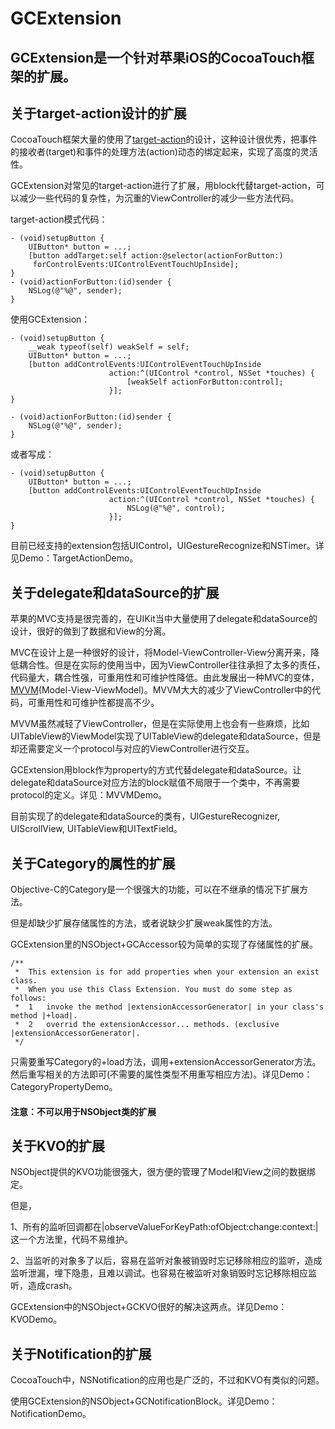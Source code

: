 GCExtension
============




GCExtension是一个针对苹果iOS的CocoaTouch框架的扩展。
----------------




##	关于target-action设计的扩展
CocoaTouch框架大量的使用了[target-action](https://developer.apple.com/library/ios/documentation/general/conceptual/Devpedia-CocoaApp/TargetAction.html)的设计，这种设计很优秀，把事件的接收者(target)和事件的处理方法(action)动态的绑定起来，实现了高度的灵活性。

GCExtension对常见的target-action进行了扩展，用block代替target-action，可以减少一些代码的复杂性，为沉重的ViewController的减少一些方法代码。

target-action模式代码：

	- (void)setupButton {
	    UIButton* button = ...;
	    [button addTarget:self action:@selector(actionForButton:)
		 forControlEvents:UIControlEventTouchUpInside];
	}
	- (void)actionForButton:(id)sender {
	    NSLog(@"%@", sender);
	}

使用GCExtension：

	- (void)setupButton {
	    __weak typeof(self) weakSelf = self;
	    UIButton* button = ...;
	    [button addControlEvents:UIControlEventTouchUpInside
	                      action:^(UIControl *control, NSSet *touches) {
	                          [weakSelf actionForButton:control];
	                      }];
	}

	- (void)actionForButton:(id)sender {
	    NSLog(@"%@", sender);
	}
	
或者写成：

	- (void)setupButton {
	    UIButton* button = ...;
	    [button addControlEvents:UIControlEventTouchUpInside
	                      action:^(UIControl *control, NSSet *touches) {
	                          NSLog(@"%@", control);
	                      }];
	}
	
目前已经支持的extension包括UIControl，UIGestureRecognize和NSTimer。详见Demo：TargetActionDemo。

##	关于delegate和dataSource的扩展

苹果的MVC支持是很完善的，在UIKit当中大量使用了delegate和dataSource的设计，很好的做到了数据和View的分离。

MVC在设计上是一种很好的设计，将Model-ViewController-View分离开来，降低耦合性。但是在实际的使用当中，因为ViewController往往承担了太多的责任，代码量大，耦合性强，可重用性和可维护性降低。由此发展出一种MVC的变体，[MVVM](http://www.objc.io/issue-13/mvvm.html)(Model-View-ViewModel)。MVVM大大的减少了ViewController中的代码，可重用性和可维护性都提高不少。

MVVM虽然减轻了ViewController，但是在实际使用上也会有一些麻烦，比如UITableView的ViewModel实现了UITableView的delegate和dataSource，但是却还需要定义一个protocol与对应的ViewController进行交互。

GCExtension用block作为property的方式代替delegate和dataSource。让delegate和dataSource对应方法的block赋值不局限于一个类中，不再需要protocol的定义。详见：MVVMDemo。

目前实现了的delegate和dataSource的类有，UIGestureRecognizer, UIScrollView, UITableView和UITextField。

##	关于Category的属性的扩展

Objective-C的Category是一个很强大的功能，可以在不继承的情况下扩展方法。

但是却缺少扩展存储属性的方法，或者说缺少扩展weak属性的方法。

GCExtension里的NSObject+GCAccessor较为简单的实现了存储属性的扩展。

	/**
	 *  This extension is for add properties when your extension an exist class.
	 *  When you use this Class Extension. You must do some step as follows:
	 *  1   invoke the method |extensionAccessorGenerator| in your class's method |+load|.
	 *  2   overrid the extensionAccessor... methods. (exclusive |extensionAccessorGenerator|.
	 */

只需要重写Category的+load方法，调用+extensionAccessorGenerator方法。然后重写相关的方法即可(不需要的属性类型不用重写相应方法)。详见Demo：CategoryPropertyDemo。

####	注意：不可以用于NSObject类的扩展

##	关于KVO的扩展

NSObject提供的KVO功能很强大，很方便的管理了Model和View之间的数据绑定。

但是，

1、所有的监听回调都在|observeValueForKeyPath:ofObject:change:context:|这一个方法里，代码不易维护。

2、当监听的对象多了以后，容易在监听对象被销毁时忘记移除相应的监听，造成监听泄漏，埋下隐患，且难以调试。也容易在被监听对象销毁时忘记移除相应监听，造成crash。

GCExtension中的NSObject+GCKVO很好的解决这两点。详见Demo：KVODemo。

##	关于Notification的扩展

CocoaTouch中，NSNotification的应用也是广泛的，不过和KVO有类似的问题。

使用GCExtension的NSObject+GCNotificationBlock。详见Demo：NotificationDemo。
